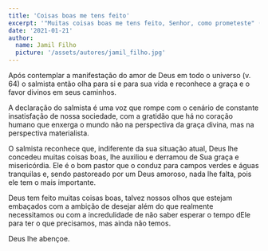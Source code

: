 ```yaml
---
title: 'Coisas boas me tens feito'
excerpt: '"Muitas coisas boas me tens feito, Senhor, como prometeste" (Salmo 119:65)'
date: '2021-01-21'
author:
  name: Jamil Filho
  picture: '/assets/autores/jamil_filho.jpg'
---
```


Após contemplar a manifestação do amor de Deus em todo o universo (v. 64) o salmista então olha para si e para sua vida e reconhece a graça e o favor divinos em seus caminhos.

A declaração do salmista é uma voz que rompe com o cenário de constante insatisfação de nossa sociedade, com a gratidão que há no coração humano que enxerga o mundo não na perspectiva da graça divina, mas na perspectiva materialista.

O salmista reconhece que, indiferente da sua situação atual, Deus lhe concedeu muitas coisas boas, lhe auxiliou e derramou de Sua graça e misericórdia. Ele é o bom pastor que o conduz para campos verdes e águas tranquilas e, sendo pastoreado por um Deus amoroso, nada lhe falta, pois ele tem o mais importante.

Deus tem feito muitas coisas boas, talvez nossos olhos que estejam embaçados com a ambição de desejar além do que realmente necessitamos ou com a incredulidade de não saber esperar o tempo dEle para ter o que precisamos, mas ainda não temos.

Deus lhe abençoe.